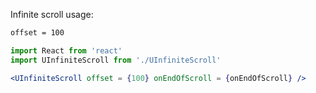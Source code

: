 Infinite scroll usage:

```html
offset = 100
```

```jsx static
import React from 'react'
import UInfiniteScroll from './UInfiniteScroll'

<UInfiniteScroll offset = {100} onEndOfScroll = {onEndOfScroll} />